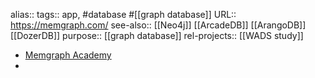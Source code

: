 alias::
tags:: app, #database #[[graph database]]
URL:: https://memgraph.com/
see-also:: [[Neo4j]] [[ArcadeDB]] [[ArangoDB]] [[DozerDB]]
purpose:: [[graph database]]
rel-projects:: [[WADS study]]
- [Memgraph Academy](https://memgraph.com/academy)
-
